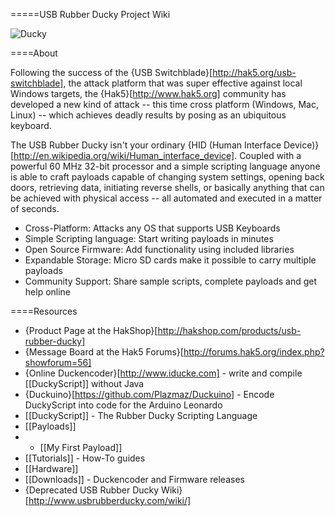 =====USB Rubber Ducky Project Wiki

![Ducky](http://usbrubberducky.com/images/d4.jpg)

====About

Following the success of the {USB Switchblade}[http://hak5.org/usb-switchblade], the attack platform that was super effective against local Windows targets, the {Hak5}[http://www.hak5.org] community has developed a new kind of attack -- this time cross platform (Windows, Mac, Linux) -- which achieves deadly results by posing as an ubiquitous keyboard.

The USB Rubber Ducky isn't your ordinary {HID (Human Interface Device)}[http://en.wikipedia.org/wiki/Human_interface_device]. Coupled with a powerful 60 MHz 32-bit processor and a simple scripting language anyone is able to craft payloads capable of changing system settings, opening back doors, retrieving data, initiating reverse shells, or basically anything that can be achieved with physical access -- all automated and executed in a matter of seconds.

* Cross-Platform: Attacks any OS that supports USB Keyboards
* Simple Scripting language: Start writing payloads in minutes
* Open Source Firmware: Add functionality using included libraries
* Expandable Storage: Micro SD cards make it possible to carry multiple payloads
* Community Support: Share sample scripts, complete payloads and get help online

====Resources

* {Product Page at the HakShop}[http://hakshop.com/products/usb-rubber-ducky]
* {Message Board at the Hak5 Forums}[http://forums.hak5.org/index.php?showforum=56]
* {Online Duckencoder}[http://www.iducke.com]  - write and compile [[DuckyScript]] without Java
* {Duckuino}[https://github.com/Plazmaz/Duckuino] - Encode DuckyScript into code for the Arduino Leonardo
* [[DuckyScript]] - The Rubber Ducky Scripting Language 
* [[Payloads]]
* * [[My First Payload]]
* [[Tutorials]] - How-To guides
* [[Hardware]]
* [[Downloads]] - Duckencoder and Firmware releases
* {Deprecated USB Rubber Ducky Wiki}[http://www.usbrubberducky.com/wiki/]